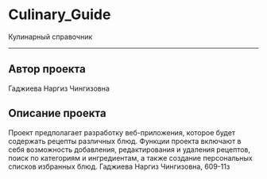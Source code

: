 # Culinary_Guide
Кулинарный справочник
***
## Автор проекта
Гаджиева Наргиз Чингизовна

## Описание проекта
Проект предполагает разработку веб-приложения, которое будет содержать рецепты различных блюд. Функции проекта включают в себя возможность добавления, редактирования и удаления рецептов, поиск по категориям и ингредиентам, а также создание персональных списков избранных блюд. Гаджиева Наргиз Чингизовна, 609-11з
